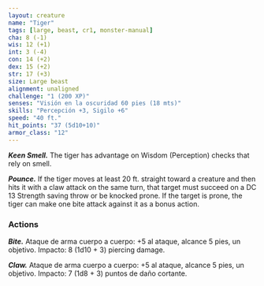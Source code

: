 ```yaml
---
layout: creature
name: "Tiger"
tags: [large, beast, cr1, monster-manual]
cha: 8 (-1)
wis: 12 (+1)
int: 3 (-4)
con: 14 (+2)
dex: 15 (+2)
str: 17 (+3)
size: Large beast
alignment: unaligned
challenge: "1 (200 XP)"
senses: "Visión en la oscuridad 60 pies (18 mts)"
skills: "Percepción +3, Sigilo +6"
speed: "40 ft."
hit_points: "37 (5d10+10)"
armor_class: "12"
---
```


***Keen Smell.*** The tiger has advantage on Wisdom (Perception) checks that rely on smell.

***Pounce.*** If the tiger moves at least 20 ft. straight toward a creature and then hits it with a claw attack on the same turn, that target must succeed on a DC 13 Strength saving throw or be knocked prone. If the target is prone, the tiger can make one bite attack against it as a bonus action.

### Actions

***Bite.*** Ataque de arma cuerpo a cuerpo: +5 al ataque, alcance 5 pies, un objetivo. Impacto: 8 (1d10 + 3) piercing damage.

***Claw.*** Ataque de arma cuerpo a cuerpo: +5 al ataque, alcance 5 pies, un objetivo. Impacto: 7 (1d8 + 3) puntos de daño cortante.